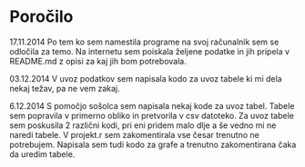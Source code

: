 # Poročilo

17.11.2014
Po tem ko sem namestila programe na svoj računalnik sem se odločila za temo. Na internetu sem poiskala željene podatke in jih pripela v README.md z opisi za kaj jih bom potrebovala.

03.12.2014
V uvoz podatkov sem napisala kodo za uvoz tabele ki mi dela nekaj težav, pa ne vem zakaj.

6.12.2014
S pomočjo sošolca sem napisala nekaj kode za uvoz tabel. Tabele sem popravila v primerno obliko in pretvorila v csv datoteko. Za uvoz tabele sem poskusila 2 različni kodi, pri eni pridem malo dlje a še vedno mi ne naredi tabele. V projekt.r sem zakomentirala vse česar trenutno ne potrebujem. Napisala sem tudi kodo za grafe a trenutno zakomentirana čaka da uredim tabele.